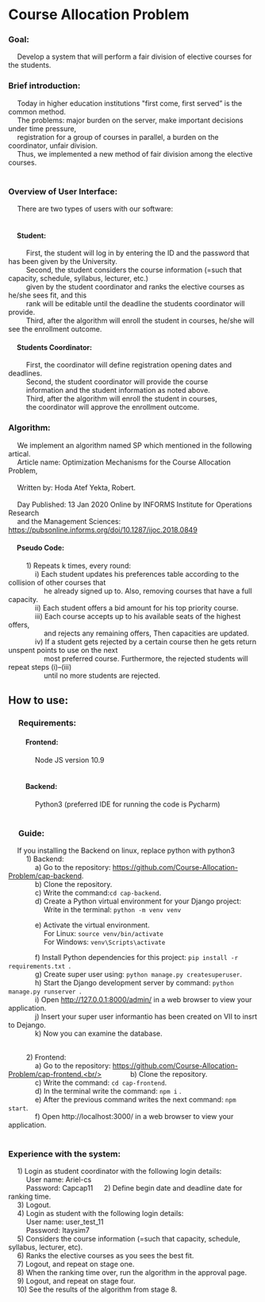 # Course Allocation Problem <br/>

### Goal: <br/>  
&emsp; Develop a system that will perform a fair division of elective courses for the students.

### Brief introduction: <br/> 
&emsp; Today in higher education institutions "first come, first served” is the common method.<br/> 
&emsp; The problems: major burden on the server, make important decisions under time pressure, <br/>
&emsp; registration for a group of courses in parallel, a burden on the coordinator, unfair division. <br/>
&emsp; Thus, we implemented a new method of fair division among the elective courses. <br/><br/>

### Overview of User Interface:<br/>
&emsp; There are two types of users with our software:<br/><br/>
#### &emsp; Student:<br/>
&emsp; &emsp; First, the student will log in by entering the ID and the password that has been given by the University.<br/>
&emsp; &emsp; Second,  the student considers the course information (=such that capacity, schedule, syllabus, lecturer, etc.)<br/>
&emsp; &emsp; given by the student coordinator and ranks the elective courses as he/she sees fit, and this<br/> 
&emsp; &emsp; rank will be editable until the deadline the students coordinator will provide.                                                       
&emsp; &emsp; Third, after the algorithm will enroll the student in courses, he/she will see the enrollment outcome.<br/>

#### &emsp; Students Coordinator:<br/>
&emsp; &emsp; First, the coordinator will define registration opening dates and deadlines.<br/>
&emsp; &emsp; Second, the student coordinator will provide the course<br/>
&emsp; &emsp; information and the student information as noted above.<br/>
&emsp; &emsp; Third, after the algorithm will enroll the student in courses,<br/>
&emsp; &emsp; the coordinator will approve the enrollment outcome.<br/>


### Algorithm: <br/>
&emsp; We implement an algorithm named SP which mentioned in the following artical. <br/> 
&emsp; Article name: Optimization Mechanisms for the Course Allocation Problem, <br/>   
&emsp; Written by: Hoda Atef Yekta, Robert. <br/>                                                                                       
&emsp; Day Published: 13 Jan 2020 Online by INFORMS Institute for Operations Research <br/>
&emsp; and the Management Sciences: https://pubsonline.informs.org/doi/10.1287/ijoc.2018.0849 <br/> 

#### &emsp; Pseudo Code: <br/>
&emsp; &emsp; 1) Repeats k times, every round:<br/>
&emsp; &emsp; &emsp; i) Each student updates his preferences table according to the collision of other courses that <br/>
&emsp; &emsp; &emsp; &emsp; he already signed up to. Also, removing courses that have a full capacity. <br/> 
&emsp; &emsp; &emsp; ii) Each student offers a bid amount for his top priority course.<br/>
&emsp; &emsp; &emsp; iii) Each course accepts up to his available seats of the highest offers,<br/>
&emsp; &emsp; &emsp; &emsp; and rejects any remaining offers, Then capacities are updated.<br/>
&emsp; &emsp; &emsp; iv) If a student gets rejected by a certain course then he gets return unspent points to use on the next <br/>
&emsp; &emsp; &emsp; &emsp; most preferred course. Furthermore, the rejected students will repeat steps (i)–(iii) <br/>
&emsp; &emsp; &emsp; &emsp; until no more students are rejected.<br/>


## How to use:<br/>
### &emsp; Requirements: <br/> 
#### &emsp; &emsp; Frontend: <br/> 
&emsp; &emsp; &emsp; Node JS version 10.9 <br/> <br/>
#### &emsp; &emsp; Backend: <br/>
&emsp; &emsp; &emsp; Python3 (preferred IDE for running the code is Pycharm) <br/><br/>

### &emsp; Guide:<br/>

&emsp; If you installing the Backend on linux, replace python with python3<br/> 
&emsp; &emsp; 1) Backend: <br/>
&emsp; &emsp; &emsp; a) Go to the repository: https://github.com/Course-Allocation-Problem/cap-backend. <br/>
&emsp; &emsp; &emsp; b)	Clone the repository.<br/>
&emsp; &emsp; &emsp; c)	Write the command:```cd cap-backend```.<br/>
&emsp; &emsp; &emsp; d)	Create a Python virtual environment for your Django project:<br/>
&emsp; &emsp; &emsp; &emsp; Write in the terminal: ``` python -m venv venv ```<br/>

&emsp; &emsp; &emsp; e) Activate the virtual environment.<br/>
&emsp; &emsp; &emsp; &emsp; For Linux: ``` source venv/bin/activate ``` <br/>
&emsp; &emsp; &emsp; &emsp; For Windows: ``` venv\Scripts\activate ``` <br/>

&emsp; &emsp; &emsp; f)	Install Python dependencies for this project: ```pip install -r requirements.txt ```. <br/>
&emsp; &emsp; &emsp; g) Create super user using: ```python manage.py createsuperuser```. <br/>
&emsp; &emsp; &emsp; h) Start the Django development server by command: ```python manage.py runserver ```.<br/>
&emsp; &emsp; &emsp; i) Open http://127.0.0.1:8000/admin/ in a web browser to view your application.<br/>
&emsp; &emsp; &emsp; j) Insert your super user informantio has been created on VII to insrt to Dejango.<br/>
&emsp; &emsp; &emsp; k) Now you can examine the database.<br/><br/>


&emsp; &emsp; 2) Frontend: <br/>
&emsp; &emsp; &emsp; a) Go to the repository: https://github.com/Course-Allocation-Problem/cap-frontend.<br/>
&emsp; &emsp; &emsp; b)	Clone the repository.<br/>
&emsp; &emsp; &emsp; c) Write the command: ```cd cap-frontend```.<br/>
&emsp; &emsp; &emsp; d)	In the terminal write the command: ```npm i``` . <br/>
&emsp; &emsp; &emsp; e) After the previous command writes the next command: ```npm start```.<br/>
&emsp; &emsp; &emsp; f) Open http://localhost:3000/ in a web browser to view your application.<br/><br/>


### Experience with the system:

&emsp; 1) Login as student coordinator with the following login details: <br/>
&emsp; &emsp; User name: Ariel-cs <br/>
&emsp; &emsp; Password: Capcap11 
&emsp; 2) Define begin date and deadline date for ranking time.<br/> 
&emsp; 3) Logout. <br/>
&emsp; 4) Login as student with the following login details: <br/>
&emsp; &emsp; User name: user_test_11 <br/>
&emsp; &emsp; Password: Itaysim7 <br/>
&emsp; 5) Considers the course information (=such that capacity, schedule, syllabus, lecturer, etc).<br/>
&emsp; 6) Ranks the elective courses as you sees the best fit. <br/>
&emsp; 7) Logout, and repeat on stage one.<br/>
&emsp; 8) When the ranking time over, run the algorithm in the approval page.<br/>
&emsp; 9) Logout, and repeat on stage four.<br/>
&emsp; 10) See the results of the algorithm from stage 8.<br/>

 
 

